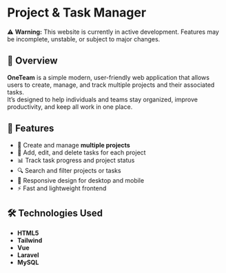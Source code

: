 # Project & Task Manager

⚠ **Warning:** This website is currently in active development. Features may be incomplete, unstable, or subject to major changes.

## 📖 Overview
**OneTeam** is a simple modern, user-friendly web application that allows users to create, manage, and track multiple projects and their associated tasks.  
It’s designed to help individuals and teams stay organized, improve productivity, and keep all work in one place.

## 🚀 Features
- 📂 Create and manage **multiple projects**
- 📝 Add, edit, and delete tasks for each project
- 📊 Track task progress and project status
- 🔍 Search and filter projects or tasks
- 📱 Responsive design for desktop and mobile
- ⚡ Fast and lightweight frontend

## 🛠 Technologies Used
- **HTML5**
- **Tailwind**
- **Vue** 
- **Laravel** 
- **MySQL** 

